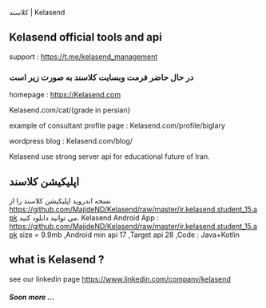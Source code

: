  کلاسند | Kelasend
## Kelasend official tools and api 

support : https://t.me/kelasend_management


 ### در حال حاضر فرمت وبسایت کلاسند به صورت زیر است


homepage : https://Kelasend.com

Kelasend.com/cat/{grade in persian}

example of consultant profile page : Kelasend.com/profile/biglary

wordpress blog : Kelasend.com/blog/

Kelasend use strong server api for educational future of Iran.

## اپلیکیشن کلاسند
نسخه اندروید اپلیکیشن کلاسند را از https://github.com/MajideND/Kelasend/raw/master/ir.kelasend.student_15.apk می توانید دانلود کنید.
Kelasend Android App : https://github.com/MajideND/Kelasend/raw/master/ir.kelasend.student_15.apk
size = 9.9mb ,Android min api 17 ,Target api 28 ,Code : Java+Kotlin


## what is Kelasend ?
see our linkedin page https://www.linkedin.com/company/kelasend

##### Soon more ...
